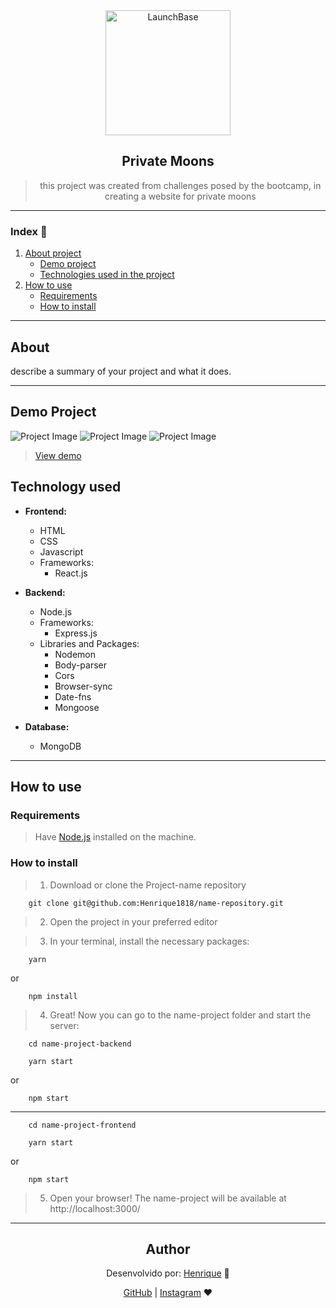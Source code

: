 <div align="center">

<img src="https://user-images.githubusercontent.com/56804642/96529036-75582680-125a-11eb-9a6f-0889322afdd7.png" width="200" alt="LaunchBase">

## Private Moons

> this project was created from challenges posed by the bootcamp, in creating a website for private moons
</div>

---

### Index :bookmark_tabs:

1. [About project](#about)
    - [Demo project](#demo-project)
    - [Technologies used in the project](#technologies-used)
2. [How to use](#how-to-use)
    - [Requirements](#requirements)
    - [How to install](#how-to-install)

---

## About

describe a summary of your project and what it does.


---

## Demo Project

![Project Image](project-image)
![Project Image](project-image)
![Project Image](project-image)

> [View demo](view-demo-project)

## Technology used

- **Frontend:**
    - HTML
    - CSS
    - Javascript
    - Frameworks:
        - React.js

- **Backend:**
    - Node.js
    - Frameworks:
        - Express.js
    - Libraries and Packages:
        - Nodemon
        - Body-parser
        - Cors
        - Browser-sync
        - Date-fns
        - Mongoose

- **Database:**
    - MongoDB


---

## How to use


### Requirements

> Have [Node.js](pageHome-node) installed on the machine.


### How to install

> 1. Download or clone the Project-name repository

``` 
    git clone git@github.com:Henrique1818/name-repository.git
```

> 2. Open the project in your preferred editor

> 3. In your terminal, install the necessary packages:

``` 
    yarn
```
or
``` 
    npm install
```

> 4. Great! Now you can go to the name-project folder and start the server:
``` 
    cd name-project-backend

    yarn start
```
or
``` 
    npm start
```


---


``` 
    cd name-project-frontend

    yarn start
```
or
``` 
    npm start
```

> 5. Open your browser! The name-project will be available at http://localhost:3000/


---


<center>

## Author


Desenvolvido por: [Henrique](www.linkedin.com/in/luiz-henrique1889) :space_invader:

[GitHub](https://github.com/Henrique1818) | [Instagram](https://www.instagram.com/henrique18_89/) :heart:

</center>
